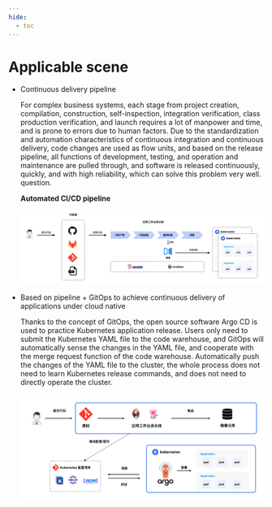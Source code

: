 ```yaml
---
hide:
  - toc
---
```


# Applicable scene

- Continuous delivery pipeline

    For complex business systems, each stage from project creation, compilation, construction, self-inspection, integration verification, class production verification, and launch requires a lot of manpower and time, and is prone to errors due to human factors.
    Due to the standardization and automation characteristics of continuous integration and continuous delivery, code changes are used as flow units, and based on the release pipeline, all functions of development, testing, and operation and maintenance are pulled through, and software is released continuously, quickly, and with high reliability, which can solve this problem very well. question.

    **Automated CI/CD pipeline**

    ![image](../images/image.png)

- Based on pipeline + GitOps to achieve continuous delivery of applications under cloud native

    Thanks to the concept of GitOps, the open source software Argo CD is used to practice Kubernetes application release.
    Users only need to submit the Kubernetes YAML file to the code warehouse, and GitOps will automatically sense the changes in the YAML file, and cooperate with the merge request function of the code warehouse.
    Automatically push the changes of the YAML file to the cluster, the whole process does not need to learn Kubernetes release commands, and does not need to directly operate the cluster.

    ![image2](../images/image2.png)